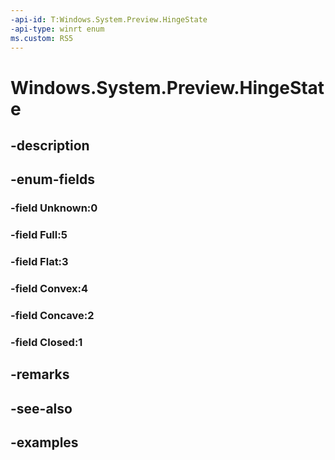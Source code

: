 ```yaml
---
-api-id: T:Windows.System.Preview.HingeState
-api-type: winrt enum
ms.custom: RS5
---
```


<!-- Enumeration syntax.
public enum HingeState : int 
-->

# Windows.System.Preview.HingeState

## -description

## -enum-fields
### -field Unknown:0

### -field Full:5

### -field Flat:3

### -field Convex:4

### -field Concave:2

### -field Closed:1

## -remarks

## -see-also

## -examples

